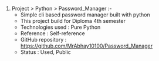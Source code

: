 1. Project > Python > Password_Manager :-
    - Simple cli based password manager built with python
    - This project build for Diploma 4th semester
    - Technologies used : Pure Python
    - Reference : Self-reference
    - GitHub repository : https://github.com/MrAbhay10100/Password_Manager
    - Status : Used, Public
